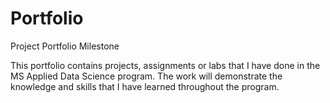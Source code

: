 # Portfolio
Project Portfolio Milestone

This portfolio contains projects, assignments or labs that I have done in the MS Applied Data Science program. The work will demonstrate the knowledge and skills that I have learned throughout the program.
